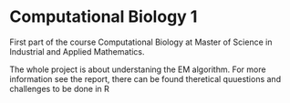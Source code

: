 # Computational Biology 1

First part of the course Computational Biology at Master of Science in Industrial and Applied Mathematics. 

The whole project is about understaning the EM algorithm. For more information see the report, there can be found theretical quuestions and challenges to be done in R
